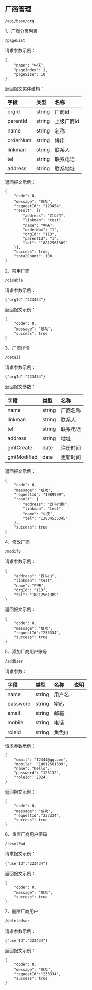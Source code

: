 ## 厂商管理

```
/api/base/org
```

1、厂商分页列表

```
/pageList
```

请求参数示例：

```
{
    "name": "中天",
    "pageIndex": 1,
    "pageSize": 10
}
```

返回报文实体结构：

| 字段 | 类型 | 名称 |
| :--- | :--- | :--- |
| orgId | string | 厂商id |
| parentId | string | 上级厂商id |
| name | string | 名称 |
| orderNum | string | 排序 |
| linkman | string | 联系人 |
| tel | string | 联系电话 |
| address | string | 联系地址 |

返回报文示例：

```
{
    "code": 0,
    "message": "成功",
    "requestId": "123454",
    "result": [{
        "address": "西斗门",
        "linkman": "test",
        "name": "中天",
        "orderNum": "1",
        "orgId": "113",
        "parentId": "1",
        "tel": "18812561389"
    }],
    "success": true,
    "totalCount": 100
}
```

2、禁用厂商

```
/disable
```

请求参数示例：

```
{"orgId":"223434"}
```

返回报文示例：

```
{
    "code": 0,
    "message": "成功",
    "success": true
}
```

3、厂商详情

```
/detail
```

请求参数示例：

```
{"orgId":"223434"}
```

返回报文参数：

| 字段 | 类型 | 名称 |
| :--- | :--- | :--- |
| name | string | 厂商名称 |
| linkman | string | 联系人 |
| tel | string | 联系电话 |
| address | string | 地址 |
| gmtCreate | date | 注册时间 |
| gmtModified | date | 更新时间 |

返回报文示例：

```
{
    "code": 0,
    "message": "成功",
    "requestId": "1989999",
    "result": {
        "address": "西斗门路",
        "linkman": "test",
        "name": "中天",
        "tel": "13834535345"
    },
    "success": true
}
```

4、修改厂商

```
/modify
```

请求参数示例：

```
{
    "address": "西斗门",
    "linkman": "test",
    "name": "中天",
    "orgId": "113",
    "tel": "18812561389"
}
```

返回报文示例：

```
{
    "code": 0,
    "message": "成功",
    "requestId":"233334",
    "success": true
}
```

5、添加厂商用户账号

```
/addUser
```

请求参数：

| 字段 | 类型 | 名称 | 说明 |
| :--- | :--- | :--- | :--- |
| name | string | 用户名 |  |
| password | string | 密码 |  |
| email | string | 邮箱 |  |
| mobile | string | 电话 |  |
| roleId | string | 角色Id |  |

请求参数示例：

```
{
    "email": "12344@qq.com",
    "mobile": "18812561389",
    "name": "hello",
    "password": "123132",
    "roleId": 2324
}
```

返回报文示例：

```
{
    "code": 0,
    "message": "成功",
    "requestId":"233334",
    "success": true
}
```

6、重置厂商用户密码

```
/resetPwd
```

请求报文示例：

```
{"userId":"223434"}
```

返回报文示例：

```
{
    "code": 0,
    "message": "成功",
    "success": true
}
```

7、删除厂商用户

```
/deleteUser
```

请求参数示例：

```
{"userId":"223434"}
```

返回报文示例：

```
{
    "code": 0,
    "message": "成功",
    "requestId":"233334",
    "success": true
}
```



